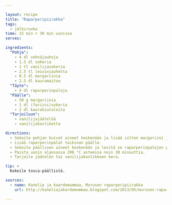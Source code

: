 ```yaml
---

layout: recipe
title: "Raparperipiirakka"
tags:
  - jälkiruoka
time: 15 min + 30 min uunissa
serves:

ingredients:
  "Pohja":
    - 4 dl vehnäjauhoja
    - 1.5 dl sokeria
    - 1 tl vanilijasokeria
    - 2.5 tl leivinjauhetta
    - 0.5 dl margariinia
    - 2.5 dl kauramaitoa
  "Täyte":
    - 4 dl raparperinpaloja
  "Päälle":
    - 50 g margariinia
    - 1 dl (fariini)sokeria
    - 2 dl kaurahiutaleita
  "Tarjoiluun":
    - vanilijajäätelöä
    - vanilijakastiketta

directions:
  - Sekoita pohjan kuivat aineet keskenään ja lisää sitten margariini ja maito. Levitä taikina voideltuun piirakkavuokaan.
  - Lisää raparperinpalat taikinan päälle.
  - Sekoita päällisen aineet keskenään ja levitä se raparperinpalojen päälle.
  - Paista uunin alaosassa 200 °C asteessa noin 30 minuuttia.
  - Tarjoile jäätelön tai vanilijakastikkeen kera.

tip: >
  Kokeile tosca-päällistä.

sources:
  - name: Kanelia ja kaardemummaa, Murusen raparperipiirakka
    url: http://kaneliajakardemummaa.blogspot.com/2013/05/murusen-raparperipiirakka.html

---
```

